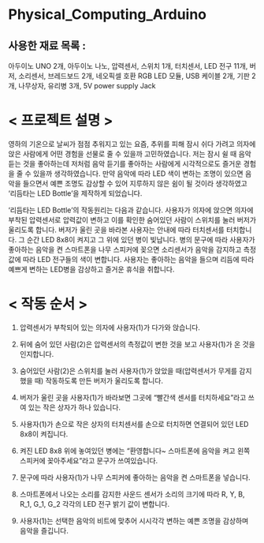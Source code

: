# Physical_Computing_Arduino

## 사용한 재료 목록 : 
아두이노 UNO 2개, 아두이노 나노, 압력센서, 스위치 1개, 터치센서, LED 전구 11개, 버저, 소리센서, 브레드보드 2개, 네오픽셀 호환 RGB LED 모듈, USB 케이블 2개, 기판 2개, 나무상자, 유리병 3개, 5V power supply Jack

# < 프로젝트 설명 >

 영하의 기온으로 날씨가 점점 추워지고 있는 요즘, 추위를 피해 잠시 쉬다 가려고 의자에 앉은 사람에게 어떤 경험을 선물로 줄 수 있을까 고민하였습니다. 저는 잠시 쉴 때 음악 듣는 것을 좋아하는데 저처럼 음악 듣기를 좋아하는 사람에게 시각적으로도 즐거운 경험을 줄 수 있을까 생각하였습니다. 만약 음악에 따라 LED 색이 변하는 조명이 있으면 음악을 들으면서 예쁜 조명도 감상할 수 있어 지루하지 않은 쉼이 될 것이라 생각하였고 ‘리듬타는 LED Bottle’을 제작하게 되었습니다. 
 
 ‘리듬타는 LED Bottle’의 작동원리는 다음과 같습니다. 사용자가 의자에 앉으면 의자에 부착된 압력센서로 압력값이 변하고 이를 확인한 숨어있던 사람이 스위치를 눌러 버저가 울리도록 합니다. 버저가 울린 곳을 바라본 사용자는 안내에 따라 터치센서를 터치합니다. 그 순간 LED 8x8이 켜지고 그 위에 있던 병이 빛납니다. 병의 문구에 따라 사용자가 좋아하는 음악을 켠 스마트폰을 나무 스피커에 꽂으면 소리센서가 음악을 감지하고 측정값에 따라 LED 전구들의 색이 변합니다. 사용자는 좋아하는 음악을 들으며 리듬에 따라 예쁘게 변하는 LED병을 감상하고 즐거운 휴식을 취합니다.



# < 작동 순서 >

1. 압력센서가 부착되어 있는 의자에 사용자(1)가 다가와 앉습니다.
 
2. 뒤에 숨어 있던 사람(2)은 압력센서의 측정값이 변한 것을 보고 사용자(1)가 온 것을 인지합니다.
 
3. 숨어있던 사람(2)은 스위치를 눌러 사용자(1)가 앉았을 때(압력센서가 무게를 감지했을 때) 작동하도록 만든 버저가 울리도록 합니다.
 
4. 버저가 울린 곳을 사용자(1)가 바라보면 그곳에 “빨간색 센서를 터치하세요”라고 쓰여 있는 작은 상자가 하나 있습니다.
 
5. 사용자(1)가 손으로 작은 상자의 터치센서를 손으로 터치하면 연결되어 있던 LED 8x8이 켜집니다.
 
6. 켜진 LED 8x8 위에 놓여있던 병에는 “환영합니다~ 스마트폰에 음악을 켜고 왼쪽 스피커에 꽂아주세요”라고 문구가 쓰여있습니다.
 
7. 문구에 따라 사용자(1)가 나무 스피커에 좋아하는 음악을 켠 스마트폰을 넣습니다.
 
8. 스마트폰에서 나오는 소리를 감지한 사운드 센서가 소리의 크기에 따라 R, Y, B, R_1, G_1, G_2 각각의 LED 전구 밝기 값이 변합니다.
 
9. 사용자(1)는 선택한 음악의 비트에 맞추어 시시각각 변하는 예쁜 조명을 감상하며 음악을 즐깁니다.





